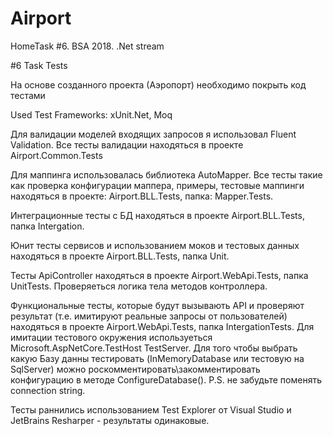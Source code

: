 # Airport
HomeTask #6. BSA 2018. .Net stream

#6 Task Tests

На основе созданного проекта (Аэропорт) необходимо покрыть код тестами

Used Test Frameworks: xUnit.Net, Moq

Для валидации моделей входящих запросов я использовал Fluent Validation.
Все тесты валидации находяться в проекте Airport.Common.Tests

Для маппинга использовалась библиотека AutoMapper.
Все тесты такие как проверка конфигурации маппера, примеры, 
тестовые маппинги находяться в проекте: Airport.BLL.Tests, папка: Mapper.Tests.

Интеграционные тесты с БД находяться в проекте Airport.BLL.Tests, папка Intergation.

Юнит тесты сервисов и использованием моков и тестовых данных находяться в проекте Airport.BLL.Tests, папка Unit.

Тесты ApiController находяться в проекте Airport.WebApi.Tests, папка UnitTests.
Проверяеться логика тела методов контроллера.

Функциональные тесты, которые будут вызывають API и проверяют результат (т.е. имитируют реальные запросы от пользователей) находяться в проекте Airport.WebApi.Tests, папка IntergationTests.
Для имитации тестового окружения используеться Microsoft.AspNetCore.TestHost TestServer.
Для того чтобы выбрать какую Базу данны тестировать (InMemoryDatabase или тестовую на SqlServer) можно роскомментировать\закомментировать конфигурацию в методе ConfigureDatabase().
P.S. не забудьте поменять connection string.


Тесты раннились использованием Test Explorer от Visual Studio и JetBrains Resharper - результаты одинаковые.
